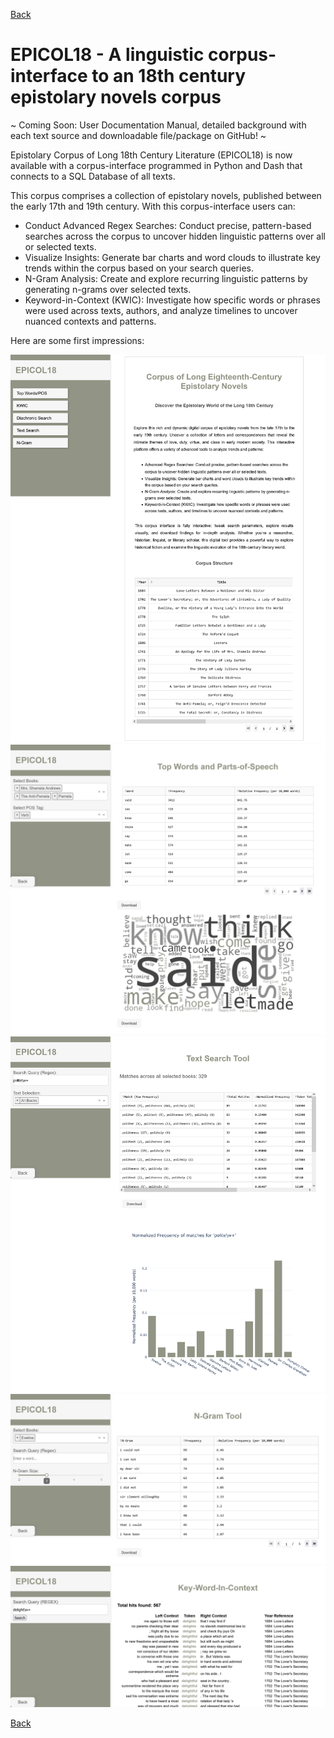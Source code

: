 [Back](https://ycvogt.github.io/my_portfolio/)

# EPICOL18 - A linguistic corpus-interface to an 18th century epistolary novels corpus

 ~ Coming Soon: User Documentation Manual, detailed background with each text source and downloadable file/package on GitHub! ~ 

Epistolary Corpus of Long 18th Century Literature (EPICOL18) is now available with a corpus-interface programmed in Python and Dash that connects to a SQL Database of all texts.

This corpus comprises a collection of epistolary novels, published between the early 17th and 19th century. With this corpus-interface users can:

* Conduct Advanced Regex Searches: Conduct precise, pattern-based searches across the corpus to uncover hidden linguistic patterns over all or selected texts.
* Visualize Insights: Generate bar charts and word clouds to illustrate key trends within the corpus based on your search queries.
* N-Gram Analysis: Create and explore recurring linguistic patterns by generating n-grams over selected texts.
* Keyword-in-Context (KWIC): Investigate how specific words or phrases were used across texts, authors, and analyze timelines to uncover nuanced contexts and patterns.

Here are some first impressions:

<img src="images/epicol18/Startpage.png"/>
<img src="images/epicol18/TopWordsPOS3.png"/>
<img src="images/epicol18/WordFrequency.png"/>
<img src="images/epicol18/Ngram.png"/>
<img src="images/epicol18/KWIC.png"/>

[Back](https://ycvogt.github.io/my_portfolio/)
